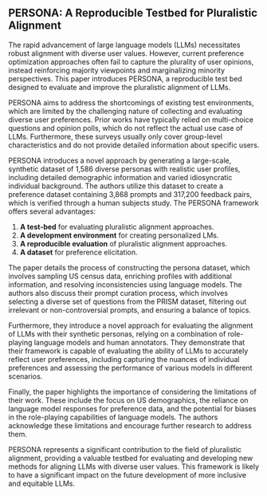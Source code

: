 ## PERSONA: A Reproducible Testbed for Pluralistic Alignment

The rapid advancement of large language models (LLMs) necessitates robust alignment with diverse user values. However, current preference optimization approaches often fail to capture the plurality of user opinions, instead reinforcing majority viewpoints and marginalizing minority perspectives.  This paper introduces PERSONA, a reproducible test bed designed to evaluate and improve the pluralistic alignment of LLMs. 

PERSONA aims to address the shortcomings of existing test environments, which are limited by the challenging nature of collecting and evaluating diverse user preferences.  Prior works have typically relied on multi-choice questions and opinion polls, which do not reflect the actual use case of LLMs. Furthermore, these surveys usually only cover group-level characteristics and do not provide detailed information about specific users.  

PERSONA introduces a novel approach by generating a large-scale, synthetic dataset of 1,586 diverse personas with realistic user profiles, including detailed demographic information and varied idiosyncratic individual background. The authors utilize this dataset to create a preference dataset containing 3,868 prompts and 317,200 feedback pairs, which is verified through a human subjects study. The PERSONA framework offers several advantages:

1. **A test-bed** for evaluating pluralistic alignment approaches. 
2. **A development environment** for creating personalized LMs.
3. **A reproducible evaluation** of pluralistic alignment approaches.
4. **A dataset** for preference elicitation.

The paper details the process of constructing the persona dataset, which involves sampling US census data, enriching profiles with additional information, and resolving inconsistencies using language models. The authors also discuss their prompt curation process, which involves selecting a diverse set of questions from the PRISM dataset, filtering out irrelevant or non-controversial prompts, and ensuring a balance of topics.  

Furthermore, they introduce a novel approach for evaluating the alignment of LLMs with their synthetic personas, relying on a combination of role-playing language models and human annotators.  They demonstrate that their framework is capable of evaluating the ability of LLMs to accurately reflect user preferences, including capturing the nuances of individual preferences and assessing the performance of various models in different scenarios.

Finally, the paper highlights the importance of considering the limitations of their work.  These include the focus on US demographics, the reliance on language model responses for preference data, and the potential for biases in the role-playing capabilities of language models. The authors acknowledge these limitations and encourage further research to address them.

PERSONA represents a significant contribution to the field of pluralistic alignment, providing a valuable testbed for evaluating and developing new methods for aligning LLMs with diverse user values.  This framework is likely to have a significant impact on the future development of more inclusive and equitable LLMs. 
